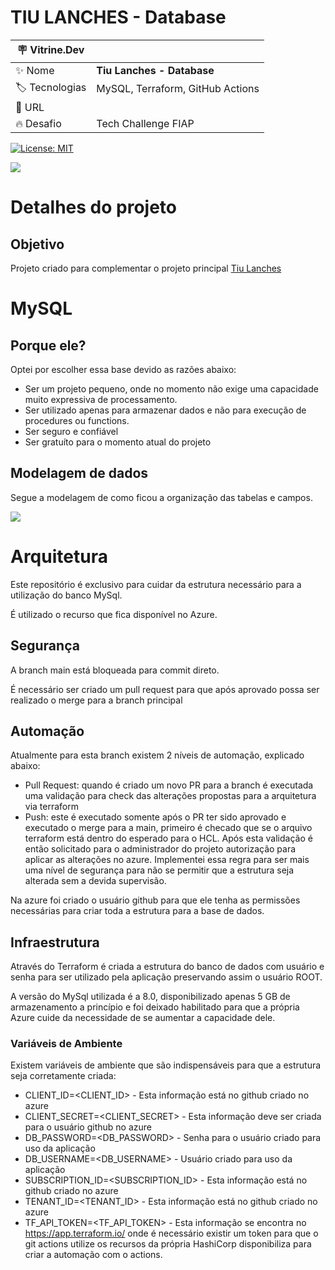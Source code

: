 # TIU LANCHES - Database
| :placard: Vitrine.Dev |     |
| -------------  | --- |
| :sparkles: Nome        | **Tiu Lanches - Database**
| :label: Tecnologias | MySQL, Terraform, GitHub Actions
| :rocket: URL         | 
| :fire: Desafio     | Tech Challenge FIAP

[![License: MIT](https://img.shields.io/badge/License-MIT-yellow.svg)](https://opensource.org/licenses/MIT)

<!-- Inserir imagem com a #vitrinedev ao final do link -->
![](https://codedataops.files.wordpress.com/2023/03/slide1-7.png#vitrinedev)

# Detalhes do projeto
## Objetivo
Projeto criado para complementar o projeto principal [Tiu Lanches](https://github.com/luisferrarezi/tiulanches)

# MySQL
## Porque ele?
Optei por escolher essa base devido as razões abaixo:

- Ser um projeto pequeno, onde no momento não exige uma capacidade muito expressiva de processamento.
- Ser utilizado apenas para armazenar dados e não para execução de procedures ou functions.
- Ser seguro e confiável
- Ser gratuíto para o momento atual do projeto 

## Modelagem de dados

Segue a modelagem de como ficou a organização das tabelas e campos.

![](https://luisferrarezi.notion.site/Modelagem-de-dados-9c30c3abc4024c06bb815341fb0b3f30)

# Arquitetura
Este repositório é exclusivo para cuidar da estrutura necessário para a utilização do banco MySql.

É utilizado o recurso que fica disponível no Azure.

## Segurança
A branch main está bloqueada para commit direto.

É necessário ser criado um pull request para que após aprovado possa ser realizado o merge para a branch principal

## Automação
Atualmente para esta branch existem 2 níveis de automação, explicado abaixo:

- Pull Request: quando é criado um novo PR para a branch é executada uma validação para check das alterações propostas para a arquitetura via terraform
- Push: este é executado somente após o PR ter sido aprovado e executado o merge para a main, primeiro é checado que se o arquivo terraform está dentro do esperado para o HCL. Após esta validação é então solicitado para o administrador do projeto autorização para aplicar as alterações no azure. Implementei essa regra para ser mais uma nível de segurança para não se permitir que a estrutura seja alterada sem a devida supervisão.

Na azure foi criado o usuário github para que ele tenha as permissões necessárias para criar toda a estrutura para a base de dados.

## Infraestrutura
Através do Terraform é criada a estrutura do banco de dados com usuário e senha para ser utilizado pela aplicação preservando assim o usuário ROOT.

A versão do MySql utilizada é a 8.0, disponibilizado apenas 5 GB de armazenamento a princípio e foi deixado habilitado para que a própria Azure cuide da necessidade de se aumentar a capacidade dele.

### Variáveis de Ambiente
Existem variáveis de ambiente que são indispensáveis para que a estrutura seja corretamente criada:
- CLIENT_ID=<CLIENT_ID> - Esta informação está no github criado no azure
- CLIENT_SECRET=<CLIENT_SECRET> - Esta informação deve ser criada para o usuário github no azure
- DB_PASSWORD=<DB_PASSWORD> - Senha para o usuário criado para uso da aplicação
- DB_USERNAME=<DB_USERNAME> - Usuário criado para uso da aplicação
- SUBSCRIPTION_ID=<SUBSCRIPTION_ID> - Esta informação está no github criado no azure
- TENANT_ID=<TENANT_ID> - Esta informação está no github criado no azure
- TF_API_TOKEN=<TF_API_TOKEN> - Esta informação se encontra no https://app.terraform.io/ onde é necessário existir um token para que o git actions utilize os recursos da própria HashiCorp disponibiliza para criar a automação com o actions.
